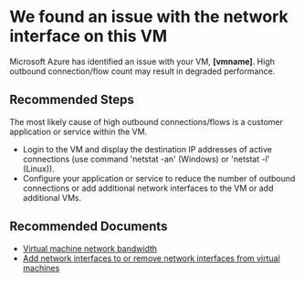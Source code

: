 <properties
pageTitle="High Outbound Connection/Flow Count"
description="High outbound connection/flow count may result in degraded performance."
infoBubbleText="Issues with VM network interface were detected. See details on the right."
service="microsoft.network"
resource="virtualmachines"
authors="dbrumley"
ms.author="dbrumley"
displayOrder=""
articleId="HealthModelFlowCountOutbound"
diagnosticScenario="VmNetworkHealthInsights"
selfHelpType="diagnostics"
supportTopicIds=""
resourceTags=""
productPesIds=""
cloudEnvironments="Public,Fairfax,Mooncake,Blackforest,USNat,USSec"
ownershipId="CloudNet_PhyNet"
/>

# We found an issue with the network interface on this VM
<!--issueDescription-->
Microsoft Azure has identified an issue with your VM, **<!--$vmname-->[vmname]<!--/$vmname-->**.  High outbound connection/flow count may result in degraded performance.
<!--/issueDescription-->

## **Recommended Steps**

The most likely cause of high outbound connections/flows is a customer application or service within the VM.   

* Login to the VM and display the destination IP addresses of active connections (use command 'netstat -an' (Windows) or 'netstat -l' (Linux)).
* Configure your application or service to reduce the number of outbound connections or add additional network interfaces to the VM or add additional VMs.

## **Recommended Documents**

* [Virtual machine network bandwidth](https://docs.microsoft.com/azure/virtual-network/virtual-machine-network-throughput)
* [Add network interfaces to or remove network interfaces from virtual machines](https://docs.microsoft.com/azure/virtual-network/virtual-network-network-interface-vm)
